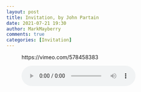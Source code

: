 ```yaml
---
layout: post
title: Invitation, by John Partain
date: 2021-07-21 19:30
author: MarkMayberry
comments: true
categories: [Invitation]
---
```

<!-- wp:embed {"url":"https://vimeo.com/578458383","type":"video","providerNameSlug":"vimeo","responsive":true,"className":"wp-embed-aspect-4-3 wp-has-aspect-ratio"} -->
<figure class="wp-block-embed is-type-video is-provider-vimeo wp-block-embed-vimeo wp-embed-aspect-4-3 wp-has-aspect-ratio"><div class="wp-block-embed__wrapper">
https://vimeo.com/578458383
</div></figure>
<!-- /wp:embed -->

<!-- wp:audio -->
<figure class="wp-block-audio"><audio controls src="https://markmayberry.net/wp-content/uploads/bible-study/2021-07-21-pm-JP-Invitation.mp3"></audio></figure>
<!-- /wp:audio -->
